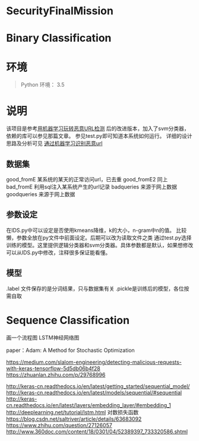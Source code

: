 # SecurityFinalMission

# Binary Classification
# 环境

> Python 环境： 3.5


# 说明
该项目是参考[用机器学习玩转恶意URL检测](http://www.freebuf.com/articles/network/131279.html) 后的改进版本，加入了svm分类器，依赖的库可以参见那篇文章。
参见test.py即可知道本系统如何运行。
详细的设计思路及分析可见
[通过机器学习识别恶意url](http://blog.csdn.net/solo_ws/article/details/77095341)
## 数据集
good_fromE 某系统的某天的正常访问url，已去重
good_fromE2 同上
bad_fromE 利用sql注入某系统产生的url记录
badqueries 来源于网上数据
goodqueries 来源于网上数据


## 参数设定
在IDS.py中可以设定是否使用kmeans降维，k的大小，n-gram中n的值。 比较懒，参数全放在py文件中前面设定。后期可以改为读取文件之类
通过test.py选择训练的模型。这里提供逻辑分类器和svm分类器。具体参数都是默认，如果想修改可以从IDS.py中修改，注释很多保证能看懂。

## 模型
.label 文件保存的是分词结果，只与数据集有关
.pickle是训练后的模型，各位按需自取



# Sequence Classification

画一个流程图
LSTM神经网络图

paper：Adam: A Method for Stochastic Optimization

https://medium.com/slalom-engineering/detecting-malicious-requests-with-keras-tensorflow-5d5db06b4f28
https://zhuanlan.zhihu.com/p/29768996

http://keras-cn.readthedocs.io/en/latest/getting_started/sequential_model/
http://keras-cn.readthedocs.io/en/latest/models/sequential/#sequential
http://keras-cn.readthedocs.io/en/latest/layers/embedding_layer/#embedding_1
http://deeplearning.net/tutorial/lstm.html
对数损失函数
https://blog.csdn.net/saltriver/article/details/63683092
https://www.zhihu.com/question/27126057
http://www.360doc.com/content/18/0301/04/52389397_733320586.shtml
